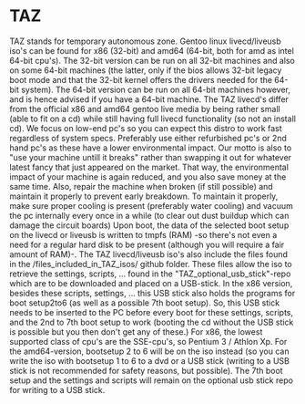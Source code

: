 # TAZ
TAZ stands for temporary autonomous zone.
Gentoo linux livecd/liveusb iso's can be found for x86 (32-bit) and amd64 (64-bit, both for amd as intel 64-bit cpu's).
The 32-bit version can be run on all 32-bit machines and also on some 64-bit machines (the latter, only if the bios allows 32-bit legacy boot mode and that the 32-bit kernel offers the drivers needed for the 64-bit system).
The 64-bit version can be run on all 64-bit machines however, and is hence advised if you have a 64-bit machine.
The TAZ livecd's differ from the official x86 and amd64 gentoo live media by being
rather small (able to fit on a cd) while still having full livecd functionality (so not an install cd).
We focus on low-end pc's so you can expect this distro to work fast regardless of system specs.
Preferably use either refurbished pc's or 2nd hand pc's as these have a lower environmental impact.
Our motto is also to "use your machine untill it breaks" rather than swapping it out for whatever latest fancy that just appeared on the market.
That way, the environmental impact of your machine is again reduced, and you also save money at the same time.
Also, repair the machine when broken (if still possible) and maintain it properly to prevent early breakdown.
To maintain it properly, make sure proper cooling is present (preferably water cooling) and vacuum the pc internally every once in a while (to clear out dust buildup which can damage the circuit boards)
Upon boot, the data of the selected boot setup on the livecd or liveusb is written to tmpfs (RAM) -so there's not even a need for a 
regular hard disk to be present (although you will require a fair amount of RAM)-.
The TAZ livecd/liveusb iso's also include the files found in the /files_included_in_TAZ_isos/ github folder. These files allow the
iso to retrieve the settings, scripts, ... found in the "TAZ_optional_usb_stick"-repo which are to be downloaded and placed on a
USB-stick. In the x86 version, besides these scripts, settings, ... this USB stick also holds the programs for boot setup2to6 (as well as a possible 7th boot setup). So, this USB stick needs to be inserted to the PC before every boot for these settings, scripts, and the 2nd to 7th boot setup to work (booting the cd without the USB stick is possible but you then don't get any of these.) For x86, the lowest supported class of cpu's are the SSE-cpu's, so Pentium 3 / Athlon Xp.
For the amd64-version, bootsetup 2 to 6 will be on the iso instead (so you can write the iso with bootsetup 1 to 6 to a dvd or a USB stick (writing to a USB stick is not recommended for safety reasons, but possible). The 7th boot setup and the settings and scripts will remain on the optional usb stick repo for writing to a USB stick.
